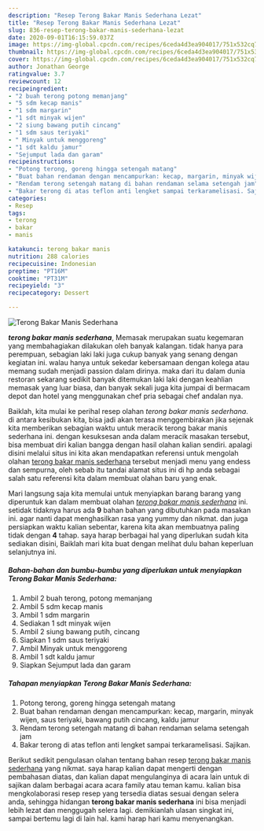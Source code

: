 ```yaml
---
description: "Resep Terong Bakar Manis Sederhana Lezat"
title: "Resep Terong Bakar Manis Sederhana Lezat"
slug: 836-resep-terong-bakar-manis-sederhana-lezat
date: 2020-09-01T16:15:59.037Z
image: https://img-global.cpcdn.com/recipes/6ceda4d3ea904017/751x532cq70/terong-bakar-manis-sederhana-foto-resep-utama.jpg
thumbnail: https://img-global.cpcdn.com/recipes/6ceda4d3ea904017/751x532cq70/terong-bakar-manis-sederhana-foto-resep-utama.jpg
cover: https://img-global.cpcdn.com/recipes/6ceda4d3ea904017/751x532cq70/terong-bakar-manis-sederhana-foto-resep-utama.jpg
author: Jonathan George
ratingvalue: 3.7
reviewcount: 12
recipeingredient:
- "2 buah terong potong memanjang"
- "5 sdm kecap manis"
- "1 sdm margarin"
- "1 sdt minyak wijen"
- "2 siung bawang putih cincang"
- "1 sdm saus teriyaki"
- " Minyak untuk menggoreng"
- "1 sdt kaldu jamur"
- "Sejumput lada dan garam"
recipeinstructions:
- "Potong terong, goreng hingga setengah matang"
- "Buat bahan rendaman dengan mencampurkan: kecap, margarin, minyak wijen, saus teriyaki, bawang putih cincang, kaldu jamur"
- "Rendam terong setengah matang di bahan rendaman selama setengah jam"
- "Bakar terong di atas teflon anti lengket sampai terkaramelisasi. Sajikan."
categories:
- Resep
tags:
- terong
- bakar
- manis

katakunci: terong bakar manis 
nutrition: 288 calories
recipecuisine: Indonesian
preptime: "PT16M"
cooktime: "PT31M"
recipeyield: "3"
recipecategory: Dessert

---
```



![Terong Bakar Manis Sederhana](https://img-global.cpcdn.com/recipes/6ceda4d3ea904017/751x532cq70/terong-bakar-manis-sederhana-foto-resep-utama.jpg)

<b><i>terong bakar manis sederhana</i></b>, Memasak merupakan suatu kegemaran yang membahagiakan dilakukan oleh banyak kalangan. tidak hanya para perempuan, sebagian laki laki juga cukup banyak yang senang dengan kegiatan ini. walau hanya untuk sekedar kebersamaan dengan kolega atau memang sudah menjadi passion dalam dirinya. maka dari itu dalam dunia restoran sekarang sedikit banyak ditemukan laki laki dengan keahlian memasak yang luar biasa, dan banyak sekali juga kita jumpai di bermacam depot dan hotel yang menggunakan chef pria sebagai chef andalan nya.

Baiklah, kita mulai ke perihal resep olahan <i>terong bakar manis sederhana</i>. di antara kesibukan kita, bisa jadi akan terasa menggembirakan jika sejenak kita memberikan sebagian waktu untuk meracik terong bakar manis sederhana ini. dengan kesuksesan anda dalam meracik masakan tersebut, bisa membuat diri kalian bangga dengan hasil olahan kalian sendiri. apalagi disini melalui situs ini kita akan mendapatkan referensi untuk mengolah olahan <u>terong bakar manis sederhana</u> tersebut menjadi menu yang endess dan sempurna, oleh sebab itu tandai alamat situs ini di hp anda sebagai salah satu referensi kita dalam membuat olahan baru yang enak.




Mari langsung saja kita memulai untuk menyiapkan barang barang yang diperuntuk kan dalam membuat olahan <u><i>terong bakar manis sederhana</i></u> ini. setidak tidaknya harus ada <b>9</b> bahan bahan yang dibutuhkan pada masakan ini. agar nanti dapat menghasilkan rasa yang yummy dan nikmat. dan juga persiapkan waktu kalian sebentar, karena kita akan membuatnya paling tidak dengan <b>4</b> tahap. saya harap berbagai hal yang diperlukan sudah kita sediakan disini, Baiklah mari kita buat dengan melihat dulu bahan keperluan selanjutnya ini.

<!--inarticleads1-->

##### Bahan-bahan dan bumbu-bumbu yang diperlukan untuk menyiapkan Terong Bakar Manis Sederhana:

1. Ambil 2 buah terong, potong memanjang
1. Ambil 5 sdm kecap manis
1. Ambil 1 sdm margarin
1. Sediakan 1 sdt minyak wijen
1. Ambil 2 siung bawang putih, cincang
1. Siapkan 1 sdm saus teriyaki
1. Ambil  Minyak untuk menggoreng
1. Ambil 1 sdt kaldu jamur
1. Siapkan Sejumput lada dan garam




<!--inarticleads2-->

##### Tahapan menyiapkan Terong Bakar Manis Sederhana:

1. Potong terong, goreng hingga setengah matang
1. Buat bahan rendaman dengan mencampurkan: kecap, margarin, minyak wijen, saus teriyaki, bawang putih cincang, kaldu jamur
1. Rendam terong setengah matang di bahan rendaman selama setengah jam
1. Bakar terong di atas teflon anti lengket sampai terkaramelisasi. Sajikan.




Berikut sedikit pengulasan olahan tentang bahan resep <u>terong bakar manis sederhana</u> yang nikmat. saya harap kalian dapat mengerti dengan pembahasan diatas, dan kalian dapat mengulanginya di acara lain untuk di sajikan dalam berbagai acara acara family atau teman kamu. kalian bisa mengkolaborasi resep resep yang tersedia diatas sesuai dengan selera anda, sehingga hidangan <b>terong bakar manis sederhana</b> ini bisa menjadi lebih lezat dan menggugah selera lagi. demikianlah ulasan singkat ini, sampai bertemu lagi di lain hal. kami harap hari kamu menyenangkan.
